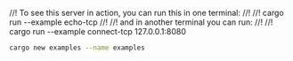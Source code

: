 //! To see this server in action, you can run this in one terminal:
//!
//!     cargo run --example echo-tcp
//!
//! and in another terminal you can run:
//!
//!     cargo run --example connect-tcp 127.0.0.1:8080


```sh
cargo new examples --name examples
```
